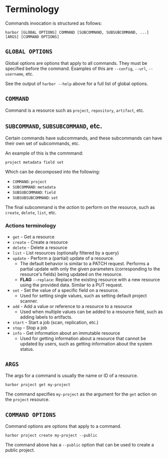 
# Terminology

Commands invocation is structured as follows:

```
harbor [GLOBAL OPTIONS] COMMAND [SUBCOMMAND, SUBSUBCOMMAND, ...] [ARGS] [COMMAND OPTIONS]
```

## `GLOBAL OPTIONS`

Global options are options that apply to all commands. They must be specified before the command. Examples of this are `--config`, `--url`, `--username`, etc.

See the output of `harbor --help` above for a full list of global options.

## `COMMAND`

Command is a resource such as `project`, `repository`, `artifact`, etc.

## `SUBCOMMAND`, `SUBSUBCOMMAND`, etc.

Certain commands have subcommands, and these subcommands can have their own set of subcommands, etc.

An example of this is the commmand:

```
project metadata field set
```

Which can be decomposed into the following:

* `COMMAND`: `project`
* `SUBCOMMAND`: `metadata`
* `SUBSUBCOMMAND`: `field`
* `SUBSUBSUBCOMMAND`: `set`

The final subcommand is the _action_ to perform on the resource, such as `create`, `delete`, `list`, etc.

### Actions terminology

* `get` - Get a resource
* `create` - Create a resource
* `delete` - Delete a resource
* `list` - List resources (optionally filtered by a query)
* `update` - Perform a (partial) update of a resource.
    * The default behavior is similar to a PATCH request. Performs a partial update with only the given parameters (corresponding to the resource's fields) being updated on the resource.
    * **FLAG** `--replace`:  Replace the existing resource with a new resource using the provided data. Similar to a PUT request.
* `set` - Set the value of a specific field on a resource.
    * Used for setting single values, such as setting default project scanner.
* `add` - Add a value or reference to a resource to a resource
    * Used when multiple values can be added to a resource field, such as adding labels to artifacts.
* `start` - Start a job (scan, replication, etc.)
* `stop` - Stop a job
* `info` - Get information about an immutable resource
    * Used for getting information about a resource that cannot be updated by users, such as
    getting information about the system status.

## `ARGS`

The args for a command is usually the name or ID of a resource.

```
harbor project get my-project
```

The command specifies `my-project` as the argument for the `get` action on the `project` resource.

## `COMMAND OPTIONS`

Command options are options that apply to a command.

```
harbor project create my-project --public
```
The command above has a `--public` option that can be used to create a public project.
